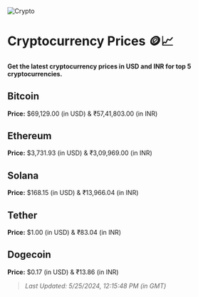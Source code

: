 
![Crypto](https://www.techguide.com.au/wp-content/uploads/2020/11/crypto3.jpeg)

# Cryptocurrency Prices 🪙📈

#### Get the latest cryptocurrency prices in USD and INR for top 5 cryptocurrencies.

## Bitcoin

**Price:** $69,129.00 (in USD) & ₹57,41,803.00 (in INR)

## Ethereum

**Price:** $3,731.93 (in USD) & ₹3,09,969.00 (in INR)

## Solana

**Price:** $168.15 (in USD) & ₹13,966.04 (in INR)

## Tether

**Price:** $1.00 (in USD) & ₹83.04 (in INR)

## Dogecoin

**Price:** $0.17 (in USD) & ₹13.86 (in INR)

> _Last Updated: 5/25/2024, 12:15:48 PM (in GMT)_
